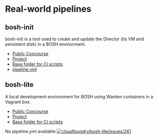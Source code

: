 Real-world pipelines
====================

bosh-init
---------

bosh-init is a tool used to create and update the Director (its VM and persistent disk) in a BOSH environment.

-	[Public Concourse](https://concourse-1739433260.us-east-1.elb.amazonaws.com/)
-	[Project](https://github.com/cloudfoundry/bosh-init)
-	[Base folder for CI scripts](https://github.com/cloudfoundry/bosh-init/tree/master/ci)
-	[pipeline.yml](https://github.com/cloudfoundry/bosh-init/blob/master/ci/concourse/pipeline.yml)

bosh-lite
---------

A local development environment for BOSH using Warden containers in a Vagrant box.

-	[Public Concourse](http://lite.bosh-ci.cf-app.com:8080/)
-	[Project](https://github.com/cloudfoundry/bosh-lite)
-	[Base folder for CI scripts](https://github.com/cloudfoundry/bosh-lite/tree/master/ci)

No pipeline.yml available [![cloudfoundry/bosh-lite/issues/261](https://github-shields.com/github/cloudfoundry/bosh-lite/issues/261.svg)](https://github-shields.com/github/cloudfoundry/bosh-lite/issues/261)

